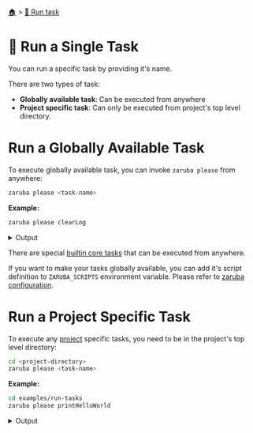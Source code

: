 <!--startTocHeader-->
[🏠](../README.md) > [🏃 Run task](README.md)
# 🍺 Run a Single Task
<!--endTocHeader-->

You can run a specific task by providing it's name.

There are two types of task:

* __Globally available task__: Can be executed from anywhere
* __Project specific task__: Can only be executed from project's top level directory.

# Run a Globally Available Task

To execute globally available task, you can invoke `zaruba please` from anywhere:

```bash
zaruba please <task-name>
```

__Example:__

<!--startCode-->
```bash
zaruba please clearLog
```
 
<details>
<summary>Output</summary>
 
```````
Job Starting...
 Elapsed Time: 1.015µs
 Current Time: 22:13:04
  Run  'clearLog' command on /home/gofrendi/zaruba/docs
   clearLog              22:13:04.325 Log removed
  Successfully running  'clearLog' command
  Job Running...
 Elapsed Time: 104.73098ms
 Current Time: 22:13:04
  
  Job Complete!!! 
  Terminating
  Job Ended...
 Elapsed Time: 305.764998ms
 Current Time: 22:13:04
zaruba please clearLog
```````
</details>
<!--endCode-->

 There are special [builtin core tasks](../core-tasks/README.md) that can be executed from anywhere.
 
 If you want to make your tasks globally available, you can add it's script definition to `ZARUBA_SCRIPTS` environment variable. Please refer to [zaruba configuration](../configuration.md).

# Run a Project Specific Task

To execute any [project](./project/README.md) specific tasks, you need to be in the project's top level directory:

```bash
cd <project-directory>
zaruba please <task-name>
```

__Example:__

<!--startCode-->
```bash
cd examples/run-tasks
zaruba please printHelloWorld
```
 
<details>
<summary>Output</summary>
 
```````
Job Starting...
 Elapsed Time: 1.207µs
 Current Time: 22:13:04
  Run  'printHelloWorld' command on /home/gofrendi/zaruba/docs/examples/run-tasks
   printHelloWorld       22:13:04.787 hello world
  Successfully running  'printHelloWorld' command
  Job Running...
 Elapsed Time: 102.22742ms
 Current Time: 22:13:04
  
  Job Complete!!! 
  Terminating
  Job Ended...
 Elapsed Time: 212.749179ms
 Current Time: 22:13:04
zaruba please printHelloWorld
```````
</details>
<!--endCode-->


<!--startTocSubTopic-->
<!--endTocSubTopic-->